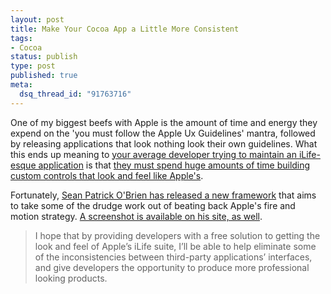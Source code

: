 ```yaml
--- 
layout: post
title: Make Your Cocoa App a Little More Consistent
tags: 
- Cocoa
status: publish
type: post
published: true
meta: 
  dsq_thread_id: "91763716"
---
```

One of my biggest beefs with Apple is the amount of time and energy they expend on the 'you must follow the Apple Ux Guidelines' mantra, followed by releasing applications that look nothing look their own guidelines. What this ends up meaning to <a href="http://www.chimpsoftware.com">your average developer trying to maintain an iLife-esque application</a> is that <a href="http://www.joelonsoftware.com/articles/fog0000000339.html">they must spend huge amounts of time building custom controls that look and feel like Apple's</a>.

  Fortunately, <a href="http://www.seanpatrickobrien.com/2006/09/28/ilifecontrols-10/">Sean Patrick O'Brien has released a new framework</a> that aims to take some of the drudge work out of beating back Apple's fire and motion strategy. <a href="http://www.seanpatrickobrien.com/2006/09/24/a-new-blog-for-a-new-mac-developer/">A screenshot is available on his site, as well</a>.

  <blockquote>I hope that by providing developers with a free solution to getting the look and feel of Apple’s iLife suite, I’ll be able to help eliminate some of the inconsistencies between third-party applications’ interfaces, and give developers the opportunity to produce more professional looking products.</blockquote>
